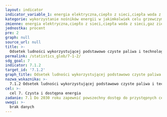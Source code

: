 ```yaml
---
layout: indicator
indicator_variable_1: energia elektryczna,ciepło z sieci,ciepła woda z sieci,gaz ziemny,gaz ciekły (propoan-butan),olej opałowy,energia słoneczna,pompa ciepła,energia elektryczna_,ciepło z sieci_,ciepła woda z sieci_,gaz ziemny_,gaz ciekły (propan-butan)_,olej opałowy_,energia słoneczna_,pompa ciepła_
kategorie: wykorzystanie nośników energii w jakimkolwiek celu grzewczym,wykorzystanie nośników energii do gotowania posiłków
zmienne: energia elektryczna,ciepło z sieci,ciepła woda z sieci,gaz ziemny,gaz ciekły (propoan-butan),olej opałowy,energia słoneczna,pompa ciepła;energia elektryczna,ciepło z sieci,ciepła woda z sieci,gaz ziemny,gaz ciekły (propan-butan),olej opałowy,energia słoneczna,pompa ciepła
jednostka: procent
pre: 2
graph: null
source_url: null
title: >-
  Odsetek ludności wykorzystującej podstawowo czyste paliwa i technologie
permalink: /statistics_glob/7-1-2/
sdg_goal: 7
indicator: 7.1.2
target_id: '7.1.2'
graph_title: Odsetek ludności wykorzystującej podstawowo czyste paliwa i technologie
nazwa_wskaznika: >-
  7.1.2 Odsetek ludności wykorzystującej podstawowo czyste paliwa i technologie
cel: >-
  cel 7. Czysta i dostępna energia
zadanie: 7.1 Do 2030 roku zapewnić powszechny dostęp do przystępnych cenowo, niezawodnych i nowoczesnych usług energetycznych.
uwagi: >-
  brak danych
---
```


